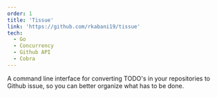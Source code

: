```yaml
---
order: 1
title: 'Tissue'
link: 'https://github.com/rkabani19/tissue'
tech:
  - Go
  - Concurrency
  - Github API
  - Cobra
---
```


A command line interface for converting TODO's in your repositories to Github issue, so you can better organize what has to be done.
